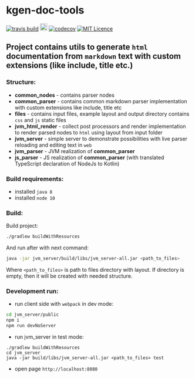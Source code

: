 # kgen-doc-tools

[![travis build](https://travis-ci.org/alfa-laboratory/kgen-doc-tools.svg?branch=master)](https://travis-ci.org/alfa-laboratory/kgen-doc-tools)
<a href="http://slack.kotlinlang.org/"><img src="http://slack.kotlinlang.org/badge.svg" height="20"></a>
[![codecov](https://codecov.io/gh/alfa-laboratory/kgen-doc-tools/branch/master/graph/badge.svg)](https://codecov.io/gh/alfa-laboratory/kgen-doc-tools)
[![MIT Licence](https://img.shields.io/badge/licence-MIT-blue.svg)](https://github.com/alfa-laboratory/kgen-doc-tools/blob/master/LICENSE)

## Project contains utils to generate `html` documentation from `markdown` text with custom extensions (like include, title etc.)

### Structure:

* __common_nodes__ - contains parser nodes 
* __common_parser__ - contains common markdown parser implementation with custom extensions like include, title etc
* __files__ - contains input files, example layout and output directory contains `css` and `js` static files
* __jvm_html_render__ - collect post processors and render implementation to render parsed nodes to `html` using layout from input folder
* __jvm_server__ - simple server to demonstrate possibilities with live parser reloading and editing text in `web`
* __jvm_parser__ - JVM realization of __common_parser__
* __js_parser__ - JS realization of __common_parser__ (with translated TypeScript declaration of NodeJs to Kotlin)

### Build requirements:
- installed `java 8`
- installed `node 10`

### Build:

Build project:
```sh
./gradlew buildWithResources
```
And run after with next command:
```sh
java -jar jvm_server/build/libs/jvm_server-all.jar <path_to_files>
```
Where `<path_to_files>` is path to files directory with layout. If directory is empty, then it will be created with needed structure.

### Development run:
- run client side with `webpack` in dev mode: 
```sh
cd jvm_server/public 
npm i 
npm run devNoServer
```
- run jvm_server in test mode:
```
./gradlew buildWithResources
cd jvm_server
java -jar build/libs/jvm_server-all.jar <path_to_files> test
```
- open page `http://localhost:8080`
